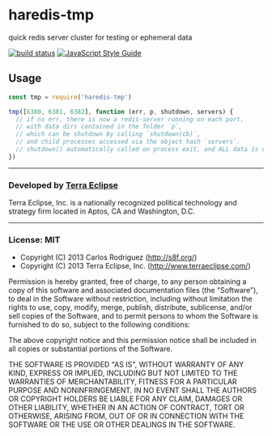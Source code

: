 haredis-tmp
===========

quick redis server cluster for testing or ephemeral data

[![build status](https://secure.travis-ci.org/carlos8f/haredis-tmp.png)](http://travis-ci.org/carlos8f/haredis-tmp)
[![JavaScript Style Guide](https://img.shields.io/badge/code_style-standard-brightgreen.svg)](https://standardjs.com)

## Usage

```js
const tmp = require('haredis-tmp')

tmp([6380, 6381, 6382], function (err, p, shutdown, servers) {
  // if no err, there is now a redis-server running on each port,
  // with data dirs contained in the folder `p`,
  // which can be shutdown by calling `shutdown(cb)`,
  // and child processes accessed via the object hash `servers`.
  // shutdown() automatically called on process exit, and ALL data is cleaned up!
})
```

- - -

### Developed by [Terra Eclipse](http://www.terraeclipse.com)
Terra Eclipse, Inc. is a nationally recognized political technology and
strategy firm located in Aptos, CA and Washington, D.C.

- - -

### License: MIT

- Copyright (C) 2013 Carlos Rodriguez (http://s8f.org/)
- Copyright (C) 2013 Terra Eclipse, Inc. (http://www.terraeclipse.com/)

Permission is hereby granted, free of charge, to any person obtaining a copy
of this software and associated documentation files (the &quot;Software&quot;), to deal
in the Software without restriction, including without limitation the rights
to use, copy, modify, merge, publish, distribute, sublicense, and/or sell
copies of the Software, and to permit persons to whom the Software is furnished
to do so, subject to the following conditions:

The above copyright notice and this permission notice shall be included in
all copies or substantial portions of the Software.

THE SOFTWARE IS PROVIDED &quot;AS IS&quot;, WITHOUT WARRANTY OF ANY KIND, EXPRESS OR
IMPLIED, INCLUDING BUT NOT LIMITED TO THE WARRANTIES OF MERCHANTABILITY,
FITNESS FOR A PARTICULAR PURPOSE AND NONINFRINGEMENT. IN NO EVENT SHALL THE
AUTHORS OR COPYRIGHT HOLDERS BE LIABLE FOR ANY CLAIM, DAMAGES OR OTHER
LIABILITY, WHETHER IN AN ACTION OF CONTRACT, TORT OR OTHERWISE, ARISING FROM,
OUT OF OR IN CONNECTION WITH THE SOFTWARE OR THE USE OR OTHER DEALINGS IN THE
SOFTWARE.
